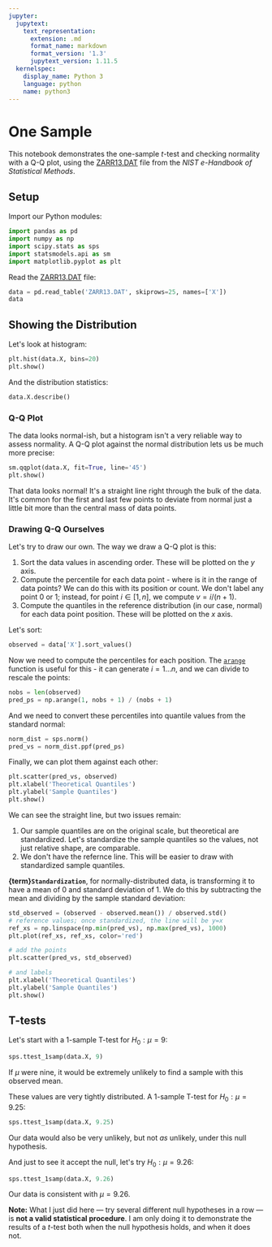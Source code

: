 ```yaml
---
jupyter:
  jupytext:
    text_representation:
      extension: .md
      format_name: markdown
      format_version: '1.3'
      jupytext_version: 1.11.5
  kernelspec:
    display_name: Python 3
    language: python
    name: python3
---
```


# One Sample

This notebook demonstrates the one-sample *t*-test and checking normality with a Q-Q plot, using the [ZARR13.DAT](https://www.itl.nist.gov/div898/handbook/eda/section4/eda4281.htm) file from the *NIST e-Handbook of Statistical Methods*.


## Setup

Import our Python modules:

```python
import pandas as pd
import numpy as np
import scipy.stats as sps
import statsmodels.api as sm
import matplotlib.pyplot as plt
```

Read the [ZARR13.DAT](https://www.itl.nist.gov/div898/handbook/datasets/ZARR13.DAT) file:

```python
data = pd.read_table('ZARR13.DAT', skiprows=25, names=['X'])
data
```

## Showing the Distribution

Let's look at histogram:

```python
plt.hist(data.X, bins=20)
plt.show()
```

And the distribution statistics:

```python
data.X.describe()
```

### Q-Q Plot

The data looks normal-ish, but a histogram isn't a very reliable way to assess normality.  A Q-Q plot against the normal distribution lets us be much more precise:

```python
sm.qqplot(data.X, fit=True, line='45')
plt.show()
```

That data looks normal!  It's a straight line right through the bulk of the data. It's common for the first and last few points to deviate from normal just a little bit more than the central mass of data points.


### Drawing Q-Q Ourselves

Let's try to draw our own.  The way we draw a Q-Q plot is this:

1. Sort the data values in ascending order.  These will be plotted on the *y* axis.
2. Compute the percentile for each data point - where is it in the range of data points?  We can do this with its position or count.  We don't label any point 0 or 1; instead, for point $i \in [1,n]$, we compute $v = i / (n + 1)$.
3. Compute the quantiles in the reference distribution (in our case, normal) for each data point position.  These will be plotted on the *x* axis.

Let's sort:

```python
observed = data['X'].sort_values()
```

Now we need to compute the percentiles for each position.  The [`arange`](https://numpy.org/doc/stable/reference/generated/numpy.arange.html) function is useful for this - it can generate $i = 1 \dots n$, and we can divide to rescale the points:

```python
nobs = len(observed)
pred_ps = np.arange(1, nobs + 1) / (nobs + 1)
```

And we need to convert these percentiles into quantile values from the standard normal:

```python
norm_dist = sps.norm()
pred_vs = norm_dist.ppf(pred_ps)
```

Finally, we can plot them against each other:

```python
plt.scatter(pred_vs, observed)
plt.xlabel('Theoretical Quantiles')
plt.ylabel('Sample Quantiles')
plt.show()
```

We can see the straight line, but two issues remain:

1. Our sample quantiles are on the original scale, but theoretical are standardized. Let's standardize the sample quantiles so the values, not just relative shape, are comparable.
2. We don't have the refernce line. This will be easier to draw with standardized sample quantiles.

**{term}`Standardization`**, for normally-distributed data, is transforming it to have a mean of 0 and standard deviation of 1.  We do this by subtracting the mean and dividing by the sample standard deviation:

```python
std_observed = (observed - observed.mean()) / observed.std()
# reference values; once standardized, the line will be y=x
ref_xs = np.linspace(np.min(pred_vs), np.max(pred_vs), 1000)
plt.plot(ref_xs, ref_xs, color='red')

# add the points
plt.scatter(pred_vs, std_observed)

# and labels
plt.xlabel('Theoretical Quantiles')
plt.ylabel('Sample Quantiles')
plt.show()
```

## T-tests

Let's start with a 1-sample T-test for $H_0: \mu = 9$:

```python
sps.ttest_1samp(data.X, 9)
```

If $\mu$ were nine, it would be extremely unlikely to find a sample with this observed mean.

These values are very tightly distributed.  A 1-sample T-test for $H_0: \mu = 9.25$:

```python
sps.ttest_1samp(data.X, 9.25)
```

Our data would also be very unlikely, but not *as* unlikely, under this null hypothesis.

And just to see it accept the null, let's try $H_0: \mu = 9.26$:

```python
sps.ttest_1samp(data.X, 9.26)
```

Our data is consistent with $\mu=9.26$.

**Note:** What I just did here — try several different null hypotheses in a row — is **not a valid statistical procedure**.  I am only doing it to demonstrate the results of a *t*-test both when the null hypothesis holds, and when it does not.
